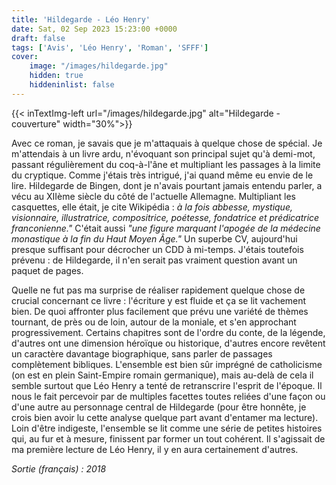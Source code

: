 ```yaml
---
title: 'Hildegarde - Léo Henry'
date: Sat, 02 Sep 2023 15:23:00 +0000
draft: false
tags: ['Avis', 'Léo Henry', 'Roman', 'SFFF']
cover: 
    image: "/images/hildegarde.jpg"
    hidden: true
    hiddeninlist: false
---
```


{{< inTextImg-left url="/images/hildegarde.jpg" alt="Hildegarde - couverture" width="30%">}} 

Avec ce roman, je savais que je m'attaquais à quelque chose de spécial. Je m'attendais à un livre ardu, n'évoquant son principal sujet qu'à demi-mot, passant régulièrement du coq-à-l'âne et multipliant les passages à la limite du cryptique. Comme j'étais très intrigué, j'ai quand même eu envie de le lire. Hildegarde de Bingen, dont je n'avais pourtant jamais entendu parler, a vécu au XIIème siècle du côté de l'actuelle Allemagne. Multipliant les casquettes, elle était, je cite Wikipédia : _à la fois abbesse, mystique, visionnaire, illustratrice, compositrice, poétesse, fondatrice et prédicatrice franconienne."_ C'était aussi _"une figure marquant l'apogée de la médecine monastique à la fin du Haut Moyen Âge."_ Un superbe CV, aujourd'hui presque suffisant pour décrocher un CDD à mi-temps. J'étais toutefois prévenu : de Hildegarde, il n'en serait pas vraiment question avant un paquet de pages.

Quelle ne fut pas ma surprise de réaliser rapidement quelque chose de crucial concernant ce livre : l'écriture y est fluide et ça se lit vachement bien. De quoi affronter plus facilement que prévu une variété de thèmes tournant, de près ou de loin, autour de la moniale, et s'en approchant progressivement. Certains chapitres sont de l'ordre du conte, de la légende, d'autres ont une dimension héroïque ou historique, d'autres encore revêtent un caractère davantage biographique, sans parler de passages complètement bibliques. L'ensemble est bien sûr imprégné de catholicisme (on est en plein Saint-Empire romain germanique), mais au-delà de cela il semble surtout que Léo Henry a tenté de retranscrire l'esprit de l'époque. Il nous le fait percevoir par de multiples facettes toutes reliées d'une façon ou d'une autre au personnage central de Hildegarde (pour être honnête, je crois bien avoir lu cette analyse quelque part avant d'entamer ma lecture). Loin d'être indigeste, l'ensemble se lit comme une série de petites histoires qui, au fur et à mesure, finissent par former un tout cohérent. Il s'agissait de ma première lecture de Léo Henry, il y en aura certainement d'autres.

_Sortie (français) : 2018_